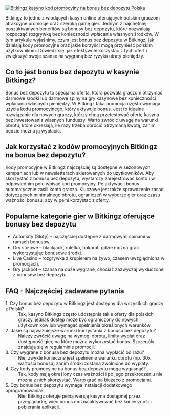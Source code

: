 [![Bitkingz kasyno kod promocyjny na bonus bez depozytu Polska](https://123-caf.pages.dev/gitsignup.png)](https://vrmoo.ru/Bt82HjjY)

<div>Bitkingz to jedno z wiodących kasyn online oferujących polskim graczom atrakcyjne promocje oraz szeroką gamę gier. Jednym z najchętniej poszukiwanych benefitów są bonusy bez depozytu, które pozwalają rozpocząć rozgrywkę bez konieczności wpłacania własnych środków. W tym artykule wyjaśnimy, czym jest bonus bez depozytu w Bitkingz, jak działają kody promocyjne oraz jakie korzyści mogą przynieść polskim użytkownikom. Dowiedz się, jak efektywnie korzystać z tych ofert i zwiększyć swoje szanse na wygraną bez ryzyka utraty pieniędzy.</div>  <h2>Co to jest bonus bez depozytu w kasynie Bitkingz?</h2> <div>Bonus bez depozytu to specjalna oferta, która pozwala graczom otrzymać darmowe środki lub darmowe spiny na gry kasynowe bez konieczności wpłacania własnych pieniędzy. W Bitkingz taka promocja często wymaga użycia kodu promocyjnego, który aktywuje bonus. Jest to idealne rozwiązanie dla nowych graczy, którzy chcą przetestować ofertę kasyna bez inwestowania własnych funduszy. Warto zwrócić uwagę na warunki obrotu, które określają, ile razy trzeba obrócić otrzymaną kwotę, zanim będzie można ją wypłacić.</div>  <h2>Jak korzystać z kodów promocyjnych Bitkingz na bonus bez depozytu?</h2> <div>Kody promocyjne w Bitkingz najczęściej są dostępne w sezonowych kampaniach lub w newsletterach skierowanych do użytkowników. Aby skorzystać z bonusu bez depozytu, wystarczy zarejestrować konto i w odpowiednim polu wpisać kod promocyjny. Po aktywacji bonus automatycznie zasili konto gracza. Kluczowe jest także sprawdzenie zasad dotyczących minimalnego obrotu, ograniczeń w wyborze gier oraz czasu ważności bonusu, aby w pełni korzystać z oferty.</div>  <h2>Popularne kategorie gier w Bitkingz oferujące bonusy bez depozytu</h2> <ul>   <li>Automaty (Sloty) – najczęściej dostępne z darmowymi spinami w ramach bonusów.</li>   <li>Gry stołowe – blackjack, ruletka, bakarat, gdzie można grać wykorzystując bonusowe środki.</li>   <li>Live Casino – rozgrywka z krupierem na żywo, czasem uwzględniona w promocjach.</li>   <li>Gry jackpot – szansa na duże wygrane, chociaż zazwyczaj wykluczone z bonusów bez depozytu.</li> </ul>  <h2>FAQ - Najczęściej zadawane pytania</h2> <dl>   <dt>1. Czy bonus bez depozytu w Bitkingz jest dostępny dla wszystkich graczy z Polski?</dt>   <dd>Tak, kasyno Bitkingz często udostępnia takie oferty dla polskich graczy, jednak dostęp może być ograniczony do nowych użytkowników lub wymagać spełnienia określonych warunków.</dd>    <dt>2. Jakie są najważniejsze warunki korzystania z bonusu bez depozytu?</dt>   <dd>Należy zwrócić uwagę na wymogi obrotu, limity wypłat oraz dostępność gier, na które można wykorzystać bonus. Szczegóły znajdują się w regulaminie promocji.</dd>    <dt>3. Czy wygrane z bonusa bez depozytu można wypłacić od razu?</dt>   <dd>Nie, zwykle konieczne jest spełnienie warunku obrotu (np. 30x wartości bonusu) zanim środki zostaną zwolnione do wypłaty.</dd>    <dt>4. Czy kody promocyjne na bonus bez depozytu mogą wygasnąć?</dt>   <dd>Tak, kody mają określony czas ważności i po jego przekroczeniu nie można z nich skorzystać. Warto grać na bieżąco z promocjami.</dd>    <dt>5. Czy bonus bez depozytu wymaga instalacji dodatkowego oprogramowania?</dt>   <dd>Nie, Bitkingz oferuje pełną wersję kasyna dostępnej przez przeglądarkę, więc bonus można aktywować bez konieczności pobierania aplikacji.</dd> </dl>